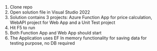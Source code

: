 1. Clone repo
2. Open solution file in Visual Studio 2022
3. Solution contains 3 projects: Azure Function App for price calculation, WebAPI project for Web App and a Unit Test project
4. Hit F5 to run
5. Both Function App and Web App should start
6. The Application uses EF In memory functionality for saving data for testing purpose, no DB required
